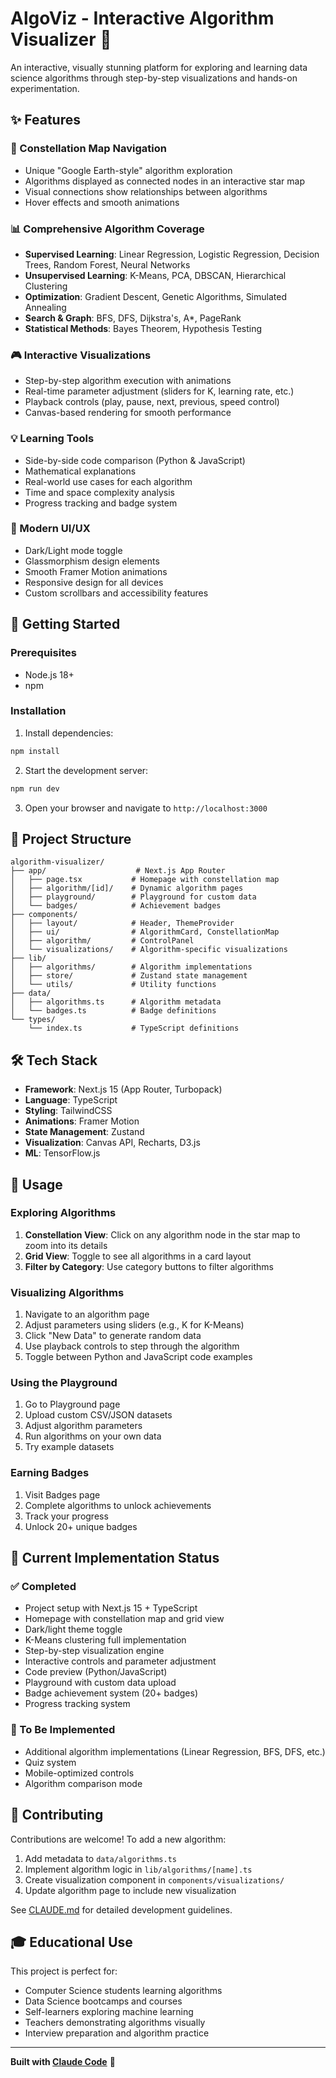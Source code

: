# AlgoViz - Interactive Algorithm Visualizer 🧠

An interactive, visually stunning platform for exploring and learning data science algorithms through step-by-step visualizations and hands-on experimentation.

## ✨ Features

### 🌌 Constellation Map Navigation
- Unique "Google Earth-style" algorithm exploration
- Algorithms displayed as connected nodes in an interactive star map
- Visual connections show relationships between algorithms
- Hover effects and smooth animations

### 📊 Comprehensive Algorithm Coverage
- **Supervised Learning**: Linear Regression, Logistic Regression, Decision Trees, Random Forest, Neural Networks
- **Unsupervised Learning**: K-Means, PCA, DBSCAN, Hierarchical Clustering
- **Optimization**: Gradient Descent, Genetic Algorithms, Simulated Annealing
- **Search & Graph**: BFS, DFS, Dijkstra's, A*, PageRank
- **Statistical Methods**: Bayes Theorem, Hypothesis Testing

### 🎮 Interactive Visualizations
- Step-by-step algorithm execution with animations
- Real-time parameter adjustment (sliders for K, learning rate, etc.)
- Playback controls (play, pause, next, previous, speed control)
- Canvas-based rendering for smooth performance

### 💡 Learning Tools
- Side-by-side code comparison (Python & JavaScript)
- Mathematical explanations
- Real-world use cases for each algorithm
- Time and space complexity analysis
- Progress tracking and badge system

### 🎨 Modern UI/UX
- Dark/Light mode toggle
- Glassmorphism design elements
- Smooth Framer Motion animations
- Responsive design for all devices
- Custom scrollbars and accessibility features

## 🚀 Getting Started

### Prerequisites
- Node.js 18+
- npm

### Installation

1. Install dependencies:
```bash
npm install
```

2. Start the development server:
```bash
npm run dev
```

3. Open your browser and navigate to `http://localhost:3000`

## 📁 Project Structure

```
algorithm-visualizer/
├── app/                    # Next.js App Router
│   ├── page.tsx           # Homepage with constellation map
│   ├── algorithm/[id]/    # Dynamic algorithm pages
│   ├── playground/        # Playground for custom data
│   └── badges/            # Achievement badges
├── components/
│   ├── layout/            # Header, ThemeProvider
│   ├── ui/                # AlgorithmCard, ConstellationMap
│   ├── algorithm/         # ControlPanel
│   └── visualizations/    # Algorithm-specific visualizations
├── lib/
│   ├── algorithms/        # Algorithm implementations
│   ├── store/             # Zustand state management
│   └── utils/             # Utility functions
├── data/
│   ├── algorithms.ts      # Algorithm metadata
│   └── badges.ts          # Badge definitions
└── types/
    └── index.ts           # TypeScript definitions
```

## 🛠️ Tech Stack

- **Framework**: Next.js 15 (App Router, Turbopack)
- **Language**: TypeScript
- **Styling**: TailwindCSS
- **Animations**: Framer Motion
- **State Management**: Zustand
- **Visualization**: Canvas API, Recharts, D3.js
- **ML**: TensorFlow.js

## 📖 Usage

### Exploring Algorithms

1. **Constellation View**: Click on any algorithm node in the star map to zoom into its details
2. **Grid View**: Toggle to see all algorithms in a card layout
3. **Filter by Category**: Use category buttons to filter algorithms

### Visualizing Algorithms

1. Navigate to an algorithm page
2. Adjust parameters using sliders (e.g., K for K-Means)
3. Click "New Data" to generate random data
4. Use playback controls to step through the algorithm
5. Toggle between Python and JavaScript code examples

### Using the Playground

1. Go to Playground page
2. Upload custom CSV/JSON datasets
3. Adjust algorithm parameters
4. Run algorithms on your own data
5. Try example datasets

### Earning Badges

1. Visit Badges page
2. Complete algorithms to unlock achievements
3. Track your progress
4. Unlock 20+ unique badges

## 🎯 Current Implementation Status

### ✅ Completed
- Project setup with Next.js 15 + TypeScript
- Homepage with constellation map and grid view
- Dark/light theme toggle
- K-Means clustering full implementation
- Step-by-step visualization engine
- Interactive controls and parameter adjustment
- Code preview (Python/JavaScript)
- Playground with custom data upload
- Badge achievement system (20+ badges)
- Progress tracking system

### 🚧 To Be Implemented
- Additional algorithm implementations (Linear Regression, BFS, DFS, etc.)
- Quiz system
- Mobile-optimized controls
- Algorithm comparison mode

## 🤝 Contributing

Contributions are welcome! To add a new algorithm:

1. Add metadata to `data/algorithms.ts`
2. Implement algorithm logic in `lib/algorithms/[name].ts`
3. Create visualization component in `components/visualizations/`
4. Update algorithm page to include new visualization

See [CLAUDE.md](../CLAUDE.md) for detailed development guidelines.

## 🎓 Educational Use

This project is perfect for:
- Computer Science students learning algorithms
- Data Science bootcamps and courses
- Self-learners exploring machine learning
- Teachers demonstrating algorithms visually
- Interview preparation and algorithm practice

---

**Built with [Claude Code](https://claude.com/claude-code)** 🤖
